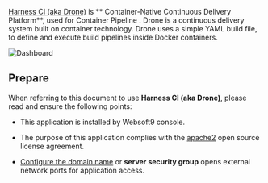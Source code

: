 [Harness CI (aka Drone)](https://drone.io/) is ** Container-Native Continuous Delivery Platform**, used for Container Pipeline . Drone is a continuous delivery system built on container technology. Drone uses a simple YAML build file, to define and execute build pipelines inside Docker containers.


![Dashboard](https://libs.websoft9.com/Websoft9/DocsPicture/zh/drone/drone-gui-websoft9.png)


## Prepare

When referring to this document to use **Harness CI (aka Drone)**, please read and ensure the following points:

- This application is installed by Websoft9 console.

- The purpose of this application complies with the [apache2](https://opensource.org/licenses/Apache-2.0) open source license agreement.

- [Configure the domain name](./domain-set) or **server security group** opens external network ports for application access.